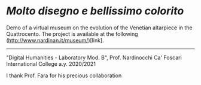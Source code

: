 # _Molto disegno e bellissimo colorito_

Demo of a virtual museum on the evolution of the Venetian altarpiece in the Quattrocento. 
The project is available at the following (http://www.nardinan.it/museum/)[link].

-----
"Digital Humanities - Laboratory Mod. B", Prof. Nardinocchi
Ca' Foscari International College
a.y. 2020/2021

I thank Prof. Fara for his precious collaboration 
